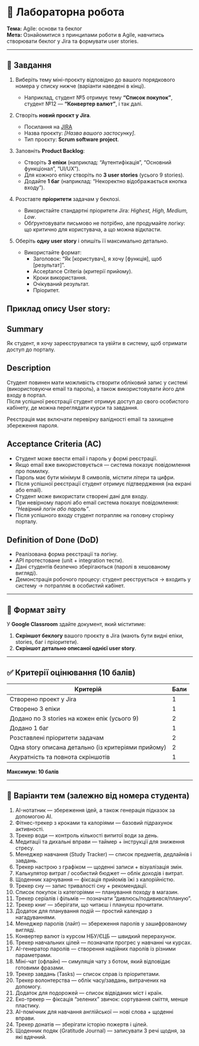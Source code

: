 # 🧪 Лабораторна робота
**Тема:** Agile: основи та беклог  
**Мета:** Ознайомитися з принципами роботи в Agile, навчитись створювати беклог у Jira та формувати user stories.

---

## 📌 Завдання

1. Виберіть тему міні-проєкту відповідно до вашого порядкового номера у списку нижче (варіанти наведені в кінці).
    - Наприклад, студент №5 отримує тему **“Список покупок”**, студент №12 — **“Конвертер валют”**, і так далі.

2. Створіть **новий проєкт у Jira**.
    - Посилання на [JIRA](https://www.atlassian.com/software/jira/free)
    - Назва проєкту: *[Назва вашого застосунку]*.
    - Тип проєкту: **Scrum software project**.

3. Заповніть **Product Backlog**:
    - Створіть **3 епіки** (наприклад: “Аутентифікація”, “Основний функціонал”, “UI/UX”).
    - Для кожного епіку створіть по **3 user stories** (усього 9 stories).
    - Додайте **1 баг** (наприклад: “Некоректно відображається кнопка входу”).

4. Розставте **пріоритети** задачам у беклозі.
    - Використайте стандартні пріоритети Jira: *Highest, High, Medium, Low*.
    - Обґрунтовувати письмово не потрібно, але продумайте логіку: що критично для користувача, а що можна відкласти.

5. Оберіть **одну user story** і опишіть її максимально детально.
    - Використайте формат:
        - Заголовок: “Як [користувач], я хочу [функція], щоб [результат]”.
        - Acceptance Criteria (критерії прийому).
        - Кроки використання.
        - Очікуваний результат.
        - Пріоритет.

## Приклад опису User story:

## Summary
Як студент, я хочу зареєструватися та увійти в систему, щоб отримати доступ до порталу.

## Description
Студент повинен мати можливість створити обліковий запис у системі (використовуючи email та пароль), а також використовувати його для входу в портал.  
Після успішної реєстрації студент отримує доступ до свого особистого кабінету, де можна переглядати курси та завдання.  

Реєстрація має включати перевірку валідності email та захищене збереження пароля.

## Acceptance Criteria (AC)
- Студент може ввести email і пароль у формі реєстрації.  
- Якщо email вже використовується — система показує повідомлення про помилку.  
- Пароль має бути мінімум 8 символів, містити літери та цифри.  
- Після успішної реєстрації студент отримує підтвердження (на екрані або email).  
- Студент може використати створені дані для входу.  
- При невірному паролі або email система показує повідомлення: *“Невірний логін або пароль”*.  
- Після успішного входу студент потрапляє на головну сторінку порталу.  

## Definition of Done (DoD)
- Реалізована форма реєстрації та логіну.  
- API протестоване (unit + integration тести).  
- Дані студентів безпечно зберігаються (паролі в хешованому вигляді).  
- Демонстрація робочого процесу: студент реєструється → входить у систему → потрапляє в особистий кабінет.  

---

## 📌 Формат звіту

У **Google Classroom** здайте документ, який міститиме:
1. **Скріншот беклогу** вашого проєкту в Jira (мають бути видні епіки, stories, баг і пріоритети).
2. **Скріншот детально описаної однієї user story**.

---

## ✅ Критерії оцінювання (10 балів)

| Критерій | Бали |
|----------|------|
| Створено проект у Jira | 1 |
| Створено 3 епіки | 1 |
| Додано по 3 stories на кожен епік (усього 9) | 2 |
| Додано 1 баг | 1 |
| Розставлені пріоритети задачам | 2 |
| Одна story описана детально (із критеріями прийому) | 2 |
| Акуратність та повнота скріншотів | 1 |

**Максимум: 10 балів**

---

## 📌 Варіанти тем (залежно від номера студента)

1. AI-нотатник — збереження ідей, а також генерація підказок за допомогою AI.
2. Фітнес-трекер з кроками та калоріями — базовий підрахунок активності.
3. Трекер води — контроль кількості випитої води за день.
4. Медитації та дихальні вправи — таймер + інструкції для зниження стресу.
5. Менеджер навчання (Study Tracker) — список предметів, дедлайнів і завдань.
6. Трекер настрою з графіком — щоденні записи + візуалізація змін.
7. Калькулятор витрат / особистий бюджет — облік доходів і витрат.
8. Щоденник харчування — фіксація прийомів їжі з калорійністю.
9. Трекер сну — запис тривалості сну + рекомендації.
10. Список покупок із категоріями — планування походу в магазин.
11. Трекер серіалів і фільмів — позначати “дивлюсь/подивився/планую”.
12. Трекер книг — зберігати, що читаєш і плануєш прочитати.
13. Додаток для планування подій — простий календар з нагадуваннями.
14. Менеджер паролів (лайт) — збереження паролів у зашифрованому вигляді.
15. Конвертер валют із курсом НБУ/ЄЦБ — швидкий перерахунок.
16. Трекер навчальних цілей — позначати прогрес у навчанні чи курсах.
17. AI-генератор паролів — створення надійних паролів із різними параметрами.
18. Міні-чат (офлайн) — симуляція чату з ботом, який відповідає готовими фразами.
19. Трекер завдань (Tasks) — список справ із пріоритетами.
20. Трекер волонтерства — облік часу/завдань, витрачених на допомогу.
21. Додаток для подорожей — список відвіданих міст і країн.
22. Еко-трекер — фіксація “зелених” звичок: сортування сміття, менше пластику.
23. AI-помічник для навчання англійської — нові слова + щоденні вправи.
24. Трекер донатів — зберігати історію пожертв і цілей.
25. Щоденник подяк (Gratitude Journal) — записувати 3 речі щодня, за які вдячний.  
